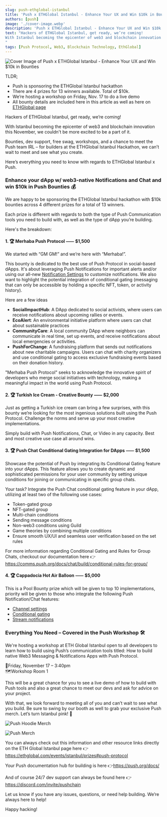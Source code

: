 ```yaml
---
slug: push-ethglobal-istanbul
title: 'Push x ETHGlobal Istanbul - Enhance Your UX and Win $10k in Bounties 🧿'
authors: [push]
image: './cover-image.webp'
description: 'Push x ETHGlobal Istanbul - Enhance Your UX and Win $10k in Bounties'
text: "Hackers of ETHGlobal Istanbul, get ready, we’re coming!
With Istanbul becoming the epicenter of web3 and blockchain innovation this November, we couldn't be more excited to be a part of it.
"
tags: [Push Protocol, Web3, Blockchain Technology, EthGlobal]
---
```


![Cover Image of Push x ETHGlobal Istanbul - Enhance Your UX and Win $10k in Bounties](./cover-image.webp)

<!--truncate-->

TLDR;

- Push is sponsoring the ETHGlobal Istanbul hackathon
- There are 4 prizes for 13 winners available. Total of $10k.
- We’re hosting a workshop on Friday, Nov. 17 to do a live demo
- All bounty details are included here in this article as well as here on [ETHGlobal page](https://ethglobal.com/events/istanbul/prizes/push-protocol)

Hackers of ETHGlobal Istanbul, get ready, we’re coming!

With Istanbul becoming the epicenter of web3 and blockchain innovation this November, we couldn't be more excited to be a part of it.

Bounties, dev support, free swag, workshops, and a chance to meet the Push team IRL – for builders at the ETHGlobal Istanbul Hackathon, we can’t wait to meet and see what you create.

Here’s everything you need to know with regards to ETHGlobal Istanbul x Push.

### Enhance your dApp w/ web3-native Notifications and Chat and win $10k in Push Bounties 💰

We are happy to be sponsoring the ETHGlobal Istanbul hackathon with $10k bounties across 4 different prizes for a total of 13 winners.

Each prize is different with regards to both the type of Push Communication tools you need to build with, as well as the type of dApp you’re building.

Here's the breakdown:

#### 1. 🏆 Merhaba Push Protocol ⸺ $1,500

We started with “GM GM!” and we’re here with “Merhaba!”.

This bounty is dedicated to the best use of Push Protocol in social-based dApps. It's about leveraging Push Notifications for important alerts and/or using our all-new [Notification Settings](https://push.org/blog/introducing-notification-settings/) to customize notifications. We also want to highlight the potential integration of conditional gating (messaging that can only be accessible by holding a specific NFT, token, or activity history).

Here are a few ideas

- <b>SocialImpactHub</b>: A DApp dedicated to social activists, where users can receive notifications about upcoming rallies or events.
- <b>EcoAlert</b>: An environmental initiative platform where users can chat about sustainable practices
- <b>CommunityCare</b>: A local community DApp where neighbors can communicate in real time, set up events, and receive notifications about local emergencies or activities.
- <b>PushForChange</b>: A fundraising platform that sends out notifications about new charitable campaigns. Users can chat with charity organizers and use conditional gating to access exclusive fundraising events based on their donation history.

"Merhaba Push Protocol" seeks to acknowledge the innovative spirit of developers who merge social initiatives with technology, making a meaningful impact in the world using Push Protocol.

#### 2. 🏆 Turkish Ice Cream - Creative Bounty ⸺ $2,000

Just as getting a Turkish ice cream can bring a few surprises, with this bounty we’re looking for the most ingenious solutions built using the Push Protocol. Challenge the norms and serve up your most creative implementations.

Simply build with Push Notifications, Chat, or Video in any capacity. Best and most creative use case all around wins.

#### 3. 🏆 Push Chat Conditional Gating Integration for DApps ⸺ $1,500

Showcase the potential of Push by integrating its Conditional Gating feature into your dApps. This feature allows you to create dynamic and sophisticated permissions for your user community by setting unique conditions for joining or communicating in specific group chats.

Your task? Integrate the Push Chat conditional gating feature in your dApp, utilizing at least two of the following use cases:

- Token-gated group
- NFT-gated group
- Multi-chain conditions
- Sending message conditions
- Non-web3 conditions using Guild
- Game theories by combining multiple conditions
- Ensure smooth UX/UI and seamless user verification based on the set rules

For more information regarding Conditional Gating and Rules for Group Chats, checkout our documentation here 👉https://comms.push.org/docs/chat/build/conditional-rules-for-group/

#### 4. 🏆 Cappadocia Hot Air Balloon ⸺ $5,000

This is a Pool Bounty prize which will be given to top 10 implementations, priority will be given to those who integrate the following Push Notification/Chat features:

- [Channel settings](https://comms.push.org/docs/notifications/build/create-channel-settings/)
- [Conditional gating](https://comms.push.org/docs/chat/build/conditional-rules-for-group/)
- [Stream notifications](https://comms.push.org/docs/notifications/build/stream-notifications/)

### Everything You Need – Covered in the Push Workshop 🛠️

We're hosting a workshop at ETH Global Istanbul open to all developers to learn how to build using Push’s communication tools titled: How to build native Web3 Messaging & Notifications Apps with Push Protocol.

📅Friday, November 17 – 3:40pm <br/>
🗺️Workshop Room 1

This will be a great chance for you to see a live demo of how to build with Push tools and also a great chance to meet our devs and ask for advice on your project.

With that, we look forward to meeting all of you and can’t wait to see what you build. Be sure to swing by our booth as well to grab your exclusive Push merch. Let’s turn Istanbul pink! 🩷

<div style={{display: 'flex', flexDirection: 'row', gap: '20px'}}>

![Push Hoodie Merch](./image-one.webp)

![Push Merch](./image-two.webp)

</div>

You can always check out this information and other resource links directly on the ETH Global Istanbul page here 👉 https://ethglobal.com/events/istanbul/prizes#push-protocol

Your Push documentation hub for building is here 👉https://push.org/docs/

And of course 24/7 dev support can always be found here 👉https://discord.com/invite/pushchain

Let us know if you have any issues, questions, or need help building. We’re always here to help!

Happy hacking!
